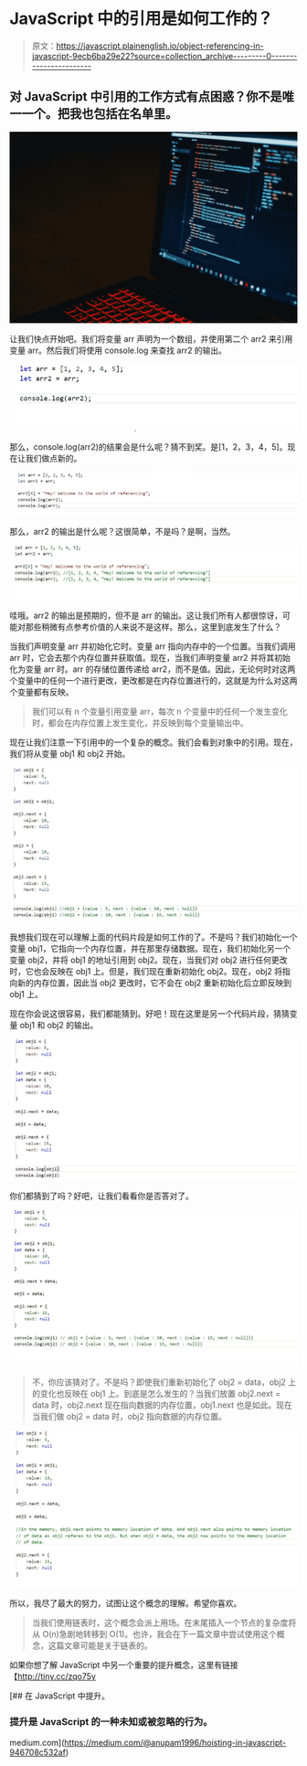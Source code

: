 # JavaScript 中的引用是如何工作的？

> 原文：<https://javascript.plainenglish.io/object-referencing-in-javascript-9ecb6ba29e22?source=collection_archive---------0----------------------->

## 对 JavaScript 中引用的工作方式有点困惑？你不是唯一一个。把我也包括在名单里。

![](img/bca29349f189fb86f13d8a16a5033c15.png)

让我们快点开始吧。我们将变量 arr 声明为一个数组，并使用第二个 arr2 来引用变量 arr。然后我们将使用 console.log 来查找 arr2 的输出。

![](img/d4ca2c8ed79fe1ee62ab0b5a55eb73e7.png)

那么，console.log(arr2)的结果会是什么呢？猜不到奖。是[1，2，3，4，5]。现在让我们做点新的。

![](img/8d845569539b92b2cc7338e5877075d6.png)

那么，arr2 的输出是什么呢？这很简单，不是吗？是啊，当然。

![](img/9443fdd0e373900d9dbfd6791e88115d.png)

哇哦。arr2 的输出是预期的，但不是 arr 的输出。这让我们所有人都很惊讶，可能对那些稍微有点参考价值的人来说不是这样。那么，这里到底发生了什么？

当我们声明变量 arr 并初始化它时。变量 arr 指向内存中的一个位置。当我们调用 arr 时，它会去那个内存位置并获取值。现在，当我们声明变量 arr2 并将其初始化为变量 arr 时。arr 的存储位置传递给 arr2，而不是值。因此，无论何时对这两个变量中的任何一个进行更改，更改都是在内存位置进行的，这就是为什么对这两个变量都有反映。

> 我们可以有 n 个变量引用变量 arr，每次 n 个变量中的任何一个发生变化时，都会在内存位置上发生变化，并反映到每个变量输出中。

现在让我们注意一下引用中的一个复杂的概念。我们会看到对象中的引用。现在，我们将从变量 obj1 和 obj2 开始。

![](img/48625ccff719daf9e39d90945fae5a6f.png)

我想我们现在可以理解上面的代码片段是如何工作的了。不是吗？我们初始化一个变量 obj1，它指向一个内存位置，并在那里存储数据。现在，我们初始化另一个变量 obj2，并将 obj1 的地址引用到 obj2。现在，当我们对 obj2 进行任何更改时，它也会反映在 obj1 上。但是，我们现在重新初始化 obj2。现在，obj2 将指向新的内存位置，因此当 obj2 更改时，它不会在 obj2 重新初始化后立即反映到 obj1 上。

现在你会说这很容易，我们都能猜到。好吧！现在这里是另一个代码片段，猜猜变量 obj1 和 obj2 的输出。

![](img/4e6d60c225c5978f57aa39547563d984.png)

你们都猜到了吗？好吧，让我们看看你是否答对了。

![](img/eb4056756cb68f5c1e9b9d44f6d43572.png)

> 不，你应该猜对了。不是吗？即使我们重新初始化了 obj2 = data，obj2 上的变化也反映在 obj1 上。到底是怎么发生的？当我们放置 obj2.next = data 时，obj2.next 现在指向数据的内存位置，obj1.next 也是如此。现在当我们做 obj2 = data 时，obj2 指向数据的内存位置。

![](img/aa53256ea0e2db523b3894c5b873945f.png)

所以，我尽了最大的努力，试图让这个概念的理解。希望你喜欢。

> 当我们使用链表时，这个概念会派上用场。在末尾插入一个节点的复杂度将从 O(n)急剧地转移到 O(1)。也许，我会在下一篇文章中尝试使用这个概念，这篇文章可能是关于链表的。

如果你想了解 JavaScript 中另一个重要的提升概念，这里有链接【http://tiny.cc/zqo75y

[](https://medium.com/@anupam1996/hoisting-in-javascript-946708c532af) [## 在 JavaScript 中提升。

### 提升是 JavaScript 的一种未知或被忽略的行为。

medium.com](https://medium.com/@anupam1996/hoisting-in-javascript-946708c532af)
